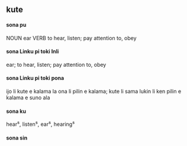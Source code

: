 ## kute

#### sona pu

NOUN ear
VERB to hear, listen; pay attention to, obey

#### sona Linku pi toki Inli

ear; to hear, listen; pay attention to, obey

#### sona Linku pi toki pona

ijo li kute e kalama la ona li pilin e kalama; kute li sama lukin li ken pilin e kalama e suno ala

#### sona ku

hear⁵, listen⁵, ear⁵, hearing⁵

#### sona sin

